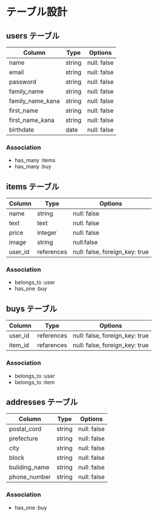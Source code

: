 # テーブル設計

## users テーブル

| Column            | Type   | Options      |
| ---------------   | ------ | -----------  |
| name              | string | null: false  |
| email             | string | null: false  |
| password          | string | null: false  |
| family_name       | string | null: false  |
| family_name_kana  | string | null: false  |
| first_name        | string | null: false  |
| first_name_kana   | string | null: false  |
| birthdate         | date   | null: false  |

### Association

- has_many :items
- has_many :buy

## items テーブル

| Column            | Type        | Options                         |
| ----------------  | ----------- | ------------------------------  |
| name              | string      | null: false                     |
| text              | text        | null: false                     |
| price             | integer     | null: false                     |
| image             | string      | null:false                      |
| user_id           | references  | null: false, foreign_key: true  |

### Association

- belongs_to :user
- has_one :buy

## buys テーブル

| Column      | Type       | Options                         |
| ----------  | ---------- | ------------------------------  |
| user_id     | references | null: false, foreign_key: true  |
| item_id     | refarences | null: false, foreign_key: true  |

### Association

- belongs_to :user
- belongs_to :item


## addresses テーブル

| Column         | Type   | Options     |
| -------------  | ------ | ----------- |
| postal_cord    | string | null: false |
| prefecture     | string | null: false |
| city           | string | null: false |
| block          | string | null: false |
| buliding_name  | string | null: false |
| phone_number   | string | null: false |

### Association

- has_one :buy

